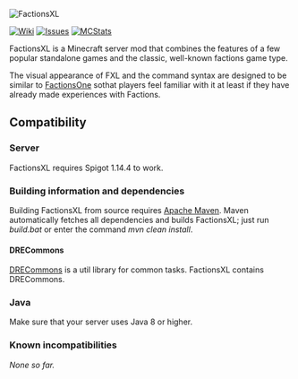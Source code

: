 ![FactionsXL](http://erethon.de/resources/logos/FactionsXL.png)

[![Wiki](http://erethon.de/resources/buttons/Wiki.png)](../../wiki/)
[![Issues](http://erethon.de/resources/buttons/Issues.png)](../../issues/)
[![MCStats](http://erethon.de/resources/buttons/MCStats.png)](http://mcstats.org/plugin/FactionsXL/)

FactionsXL is a Minecraft server mod that combines the features of a few popular standalone games and the classic, well-known factions game type.

The visual appearance of FXL and the command syntax are designed to be similar to [FactionsOne](https://github.com/DRE2N/FactionsOne) sothat players feel familiar with it at least if they have already made experiences with Factions.

## Compatibility
### Server
FactionsXL requires Spigot 1.14.4 to work.

### Building information and dependencies
Building FactionsXL from source requires [Apache Maven](https://maven.apache.org/).
Maven automatically fetches all dependencies and builds FactionsXL; just run _build.bat_ or enter the command _mvn clean install_.

#### DRECommons
[DRECommons](https://github.com/DRE2N/DRECommons) is a util library for common tasks. FactionsXL contains DRECommons.

### Java
Make sure that your server uses Java 8 or higher.

### Known incompatibilities
_None so far._
